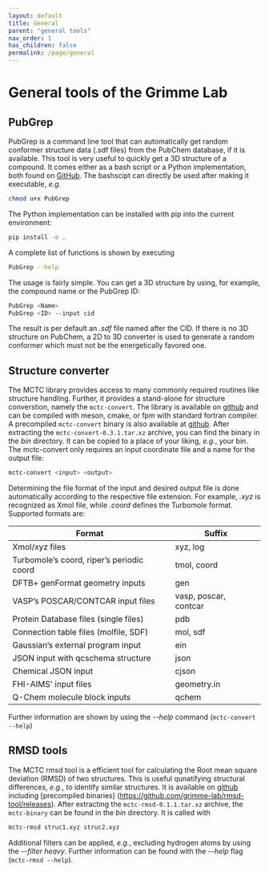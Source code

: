 ```yaml
---
layout: default
title: General
parent: "general tools"
nav_order: 1
has_children: false
permalink: /page/general
---
```


# General tools of the Grimme Lab

## PubGrep

PubGrep is a command line tool that can automatically get random conformer structure data (.sdf files) from the PubChem database, if it is available. This tool is very useful to quickly get a 3D structure of a compound. It comes either as a bash script or a Python implementation, both found on [GitHub](https://github.com/grimme-lab/PubGrep). The bashscipt can directly be used after making it executable, *e.g.*

```bash
chmod u+x PubGrep
```

The Python implementation can be installed with pip into the current environment:

```bash
pip install -e .
```

A complete list of functions is shown by executing

```bash
PubGrep --help
```

The usage is fairly simple. You can get a 3D structure by using, for example, the compound name or the PubGrep ID:

```bash
PubGrep <Name>
PubGrep <ID> --input cid
``` 

The result is per default an *.sdf* file named after the CID. If there is no 3D structure on PubChem, a 2D to 3D converter is used to generate a random conformer which must not be the energetically favored one.


## Structure converter

The MCTC library provides access to many commonly required routines like structure handling. Further, it provides a stand-alone for structure converstion, namely the `mctc-convert`.
The library is available on [github](https://github.com/grimme-lab/mctc-lib) and can be compiled with meson, cmake, or fpm with standard fortran compiler.
A precompiled `mctc-convert` binary is also available at [github](https://github.com/grimme-lab/mctc-lib/releases/tag/v0.3.1). After extracting the `mctc-convert-0.3.1.tar.xz` archive, you can find the binary in the *bin* directory. It can be copied to a place of your liking, *e.g.*, your bin.
The mctc-convert only requires an input coordinate file and a name for the output file:

```bash
mctc-convert <input> <output>
```

Determining the file format of the input and desired output file is done automatically according to the respective file extension. For example, *.xyz* is recognized as Xmol file, while *.coord* defines the Turbomole format. Supported formats are:

| Format                                   | Suffix                           |
|------------------------------------------|----------------------------------|
| Xmol/xyz files                          | xyz, log                        |
| Turbomole’s coord, riper’s periodic coord | tmol, coord                     |
| DFTB+ genFormat geometry inputs          | gen                              |
| VASP’s POSCAR/CONTCAR input files        | vasp, poscar, contcar           |
| Protein Database files (single files)    | pdb                              |
| Connection table files (molfile, SDF)    | mol, sdf                         |
| Gaussian’s external program input        | ein                              |
| JSON input with qcschema structure       | json                             |
| Chemical JSON input                      | cjson                            |
| FHI-AIMS' input files                    | geometry.in                      |
| Q-Chem molecule block inputs             | qchem                            |


Further information are shown by using the *--help* command (`mctc-convert --help`)


## RMSD tools

The MCTC rmsd tool is a efficient tool for calculating the Root mean square deviation (RMSD) of two structures. This is useful qunatifying structural differences, *e.g.*, to identify similar structures. It is available on [github](https://github.com/grimme-lab/rmsd-tool) including [precompiled binaries] (https://github.com/grimme-lab/rmsd-tool/releases). After extracting the `mctc-rmsd-0.1.1.tar.xz` archive, the `mctc-binary` can be found in the *bin* directory. It is called with

```bash
mctc-rmsd struc1.xyz struc2.xyz
```

Additional filters can be applied, *e.g.*, excluding hydrogen atoms by using the *--filter heavy*. Further information can be found with the *--help* flag (`mctc-rmsd --help`).
